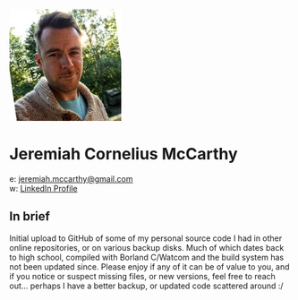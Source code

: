 ![Photo of Me](cornelius.jpg)

# Jeremiah Cornelius McCarthy  
e: [jeremiah.mccarthy@gmail.com](mailto:jeremiah.mccarthy@gmail.com)    
w: [LinkedIn Profile](https://www.linkedin.com/in/jeremiah-mccarthy-p-eng-67961428/)  

## In brief
Initial upload to GitHub of some of my personal source code I had in other online repositories, or on various backup disks.  Much of which dates back to high school, compiled with Borland C/Watcom and the build system has not been updated since.  Please enjoy if any of it can be of value to you, and if you notice or suspect missing files, or new versions, feel free to reach out... perhaps I have a better backup, or updated code scattered around :/

